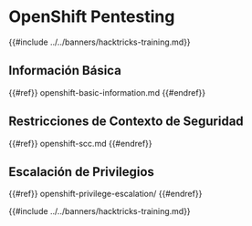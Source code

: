 # OpenShift Pentesting

{{#include ../../banners/hacktricks-training.md}}

## Información Básica

{{#ref}}
openshift-basic-information.md
{{#endref}}

## Restricciones de Contexto de Seguridad

{{#ref}}
openshift-scc.md
{{#endref}}

## Escalación de Privilegios

{{#ref}}
openshift-privilege-escalation/
{{#endref}}



{{#include ../../banners/hacktricks-training.md}}
